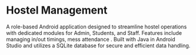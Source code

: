 # Hostel Management
 A role-based Android application designed to streamline hostel operations with dedicated modules for Admin, Students, and Staff. Features include managing in/out timings, mess attendance . Built with Java in Android Studio and utilizes a SQLite database for secure and efficient data handling.
